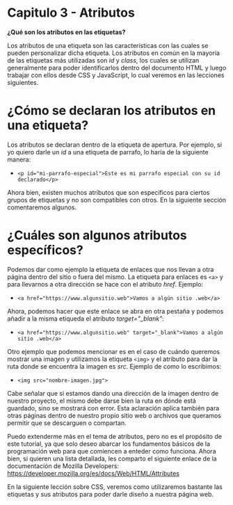 # Capitulo 3 - Atributos

**¿Qué son los atributos en las etiquetas?**

Los atributos de una etiqueta son las características con las cuales se pueden personalizar dicha etiqueta. Los atributos en común en la mayoría de las etiquetas más utilizadas son _id_ y _class_, los cuales se utilizan generalmente para poder identificarlos dentro del documento HTML y luego trabajar con ellos desde CSS y JavaScript, lo cual veremos en las lecciones siguientes.

# ¿Cómo se declaran los atributos en una etiqueta?

Los atributos se declaran dentro de la etiqueta de apertura. Por ejemplo, si yo quiero darle un _id_ a una etiqueta de parrafo, lo haría de la siguiente manera:

- `<p id="mi-parrafo-especial">Este es mi parrafo especial con su id declarado</p>`

Ahora bien, existen muchos atributos que son específicos para ciertos grupos de etiquetas y no son compatibles con otros. En la siguiente sección comentaremos algunos.

# ¿Cuáles son algunos atributos específicos?

Podemos dar como ejemplo la etiqueta de enlaces que nos llevan a otra página dentro del sitio o fuera del mismo. La etiqueta para enlaces es `<a>` y para llevarnos a otra dirección se hace con el atributo _href_. Ejemplo:

- `<a href="https://www.algunsitio.web">Vamos a algún sitio .web</a>`

Ahora, podemos hacer que este enlace se abra en otra pestaña y podemos añadir a la misma etiqueda el atributo _target="\_blank"_:

- `<a href="https://www.algunsitio.web" target="_blank">Vamos a algún sitio .web</a>`

Otro ejemplo que podemos mencionar es en el caso de cuándo queremos mostrar una imagen y utilizamos la etiqueta `<img>` y el atributo para dar la ruta donde se encuentra la imagen es _src_. Ejemplo de como lo escribimos:

- `<img src="nombre-imagen.jpg">`

Cabe señalar que si estamos dando una dirección de la imagen dentro de nuestro proyecto, el mismo debe darse bien la ruta en dónde está guardado, sino se mostrará con error. Esta aclaración aplica también para otras páginas dentro de nuestro propio sitio web o archivos que queramos permitir que se descarguen o compartan.

Puedo extenderme más en el tema de atributos, pero no es el propósito de este tutorial, ya que solo deseo abarcar los fundamentos básicos de la programación web para que comiencen a enteder como funciona. Ahora bien, si quieren una lista detallada, les comparto el siguiente enlace de la documentación de Mozilla Developers: https://developer.mozilla.org/es/docs/Web/HTML/Attributes

En la siguiente lección sobre CSS, veremos como utilizaremos bastante las etiquetas y sus atributos para poder darle diseño a nuestra página web.
